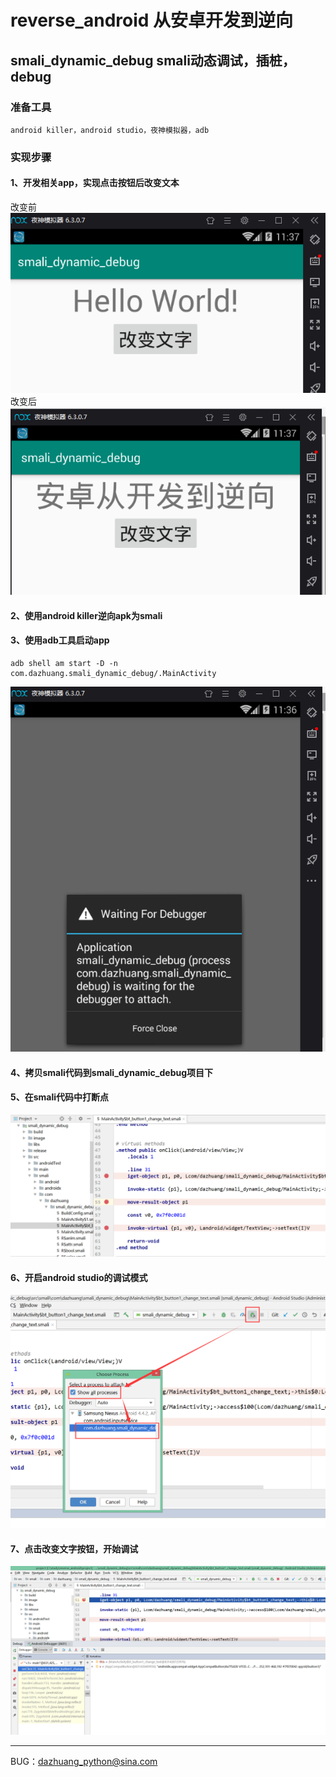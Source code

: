 # reverse_android 从安卓开发到逆向
## smali_dynamic_debug smali动态调试，插桩，debug
### 准备工具
```text
android killer，android studio，夜神模拟器，adb
```
### 实现步骤
#### 1、开发相关app，实现点击按钮后改变文本  
改变前  
![](image/1.png)  
改变后  
![](image/3.png)  
#### 2、使用android killer逆向apk为smali  
#### 3、使用adb工具启动app  
```text
adb shell am start -D -n com.dazhuang.smali_dynamic_debug/.MainActivity
```
![](image/2.png)  
#### 4、拷贝smali代码到smali_dynamic_debug项目下  
#### 5、在smali代码中打断点  
![](image/4.png)  
#### 6、开启android studio的调试模式  
![](image/5.png)  
#### 7、点击改变文字按钮，开始调试  
![](image/6.png)
***
BUG：dazhuang_python@sina.com